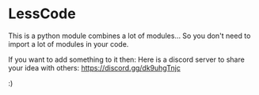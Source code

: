# LessCode
This is a python module combines a lot of modules...
So you don't need to import a lot of modules in your code.

If you want to add something to it then:
Here is a discord server to share your idea with others:
https://discord.gg/dk9uhgTnjc

:)
